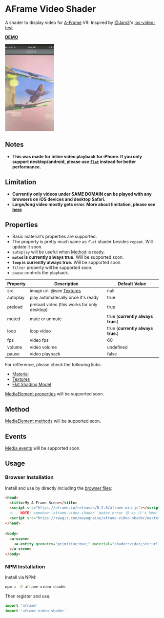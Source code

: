 # AFrame Video Shader

A shader to display video for [A-Frame](https://aframe.io) VR. Inspired by [@Jam3](https://github.com/Jam3)'s [ios-video-test](https://github.com/Jam3/ios-video-test)


**[DEMO](https://mayognaise.github.io/aframe-video-shader/basic/index.html)**

![example](example.gif)

## Notes

- **This was made for inline video playback for iPhone. If you only support desktop/android, please use [`flat`](https://aframe.io/docs/core/shaders.html#Flat-Shading-Model) instead for better performance.**
 

## Limitation

- **Currently only videos under SAME DOMAIN can be played with any browsers on iOS devices and desktop Safari.**
- **Large/long video mostly gets error. More about limitation, please see [here](https://github.com/Jam3/ios-video-test#limitations)**




## Properties

- Basic material's properties are supported.
- The property is pretty much same as `flat` shader besides `repeat`. Will update it soon.
- `autoplay` will be useful when [Method](#method) is ready.
- **`muted` is currently always true.** Will be supported soon.
- **`loop` is currently always true.** Will be supported soon.
- `filter` property will be supported soon.
- `pause` controls the playback.

| Property | Description | Default Value |
| -------- | ----------- | ------------- |
| src | image url. @see [Textures](https://aframe.io/docs/components/material.html#Textures)| null |
| autoplay | play automatecally once it's ready| true |
| preload | preload video (this works for only desktop)| true |
| muted | mute or unmute| true (**currently always true.**) |
| loop | loop video| true (**currently always true.**) |
| fps | video fps| 60 |
| volume | video volume | undefined |
| pause | video playback | false |

For refference, please check the following links:
- [Material](https://aframe.io/docs/components/material.html)
- [Textures](https://aframe.io/docs/components/material.html#Textures)
- [Flat Shading Model](https://aframe.io/docs/core/shaders.html#Flat-Shading-Model)


[MediaElement properties](https://developer.mozilla.org/en-US/docs/Web/API/HTMLMediaElement#Properties) will be supported soon.


## Method

[MediaElement methods](https://developer.mozilla.org/en-US/docs/Web/API/HTMLMediaElement#Methods) will be supported soon.


## Events


[Media events](https://developer.mozilla.org/en-US/docs/Web/Guide/Events/Media_events) will be supported soon.


## Usage

### Browser Installation

Install and use by directly including the [browser files](dist):

```html
<head>
  <title>My A-Frame Scene</title>
  <script src="https://aframe.io/releases/0.2.0/aframe.min.js"></script>
  <!-- NOTE: somehow `aframe-video-shader` makes error 😢 so it's been `aframe-vid-shader.min.js` for now -->
  <script src="https://rawgit.com/mayognaise/aframe-video-shader/master/dist/aframe-vid-shader.min.js"></script>
</head>

<body>
  <a-scene>
    <a-entity geometry="primitive:box;" material="shader:video;src:url(bbb.mp4);"></a-entity>
  </a-scene>
</body>
```

### NPM Installation

Install via NPM:

```bash
npm i -D aframe-video-shader
```

Then register and use.

```js
import 'aframe'
import 'aframe-video-shader'
```



